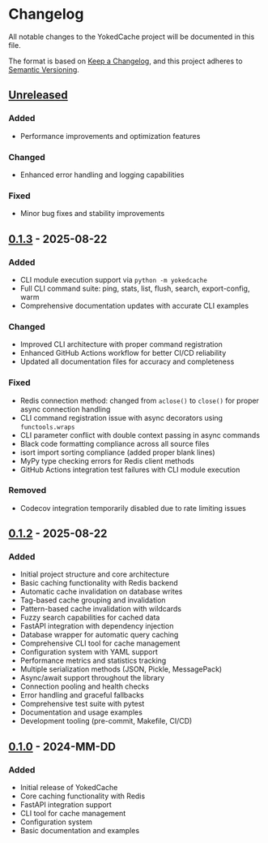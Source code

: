 # Changelog

All notable changes to the YokedCache project will be documented in this file.

The format is based on [Keep a Changelog](https://keepachangelog.com/en/1.0.0/),
and this project adheres to [Semantic Versioning](https://semver.org/spec/v2.0.0.html).

## [Unreleased]

### Added

- Performance improvements and optimization features

### Changed

- Enhanced error handling and logging capabilities

### Fixed

- Minor bug fixes and stability improvements

## [0.1.3] - 2025-08-22

### Added

- CLI module execution support via `python -m yokedcache`
- Full CLI command suite: ping, stats, list, flush, search, export-config, warm
- Comprehensive documentation updates with accurate CLI examples

### Changed

- Improved CLI architecture with proper command registration
- Enhanced GitHub Actions workflow for better CI/CD reliability
- Updated all documentation files for accuracy and completeness

### Fixed

- Redis connection method: changed from `aclose()` to `close()` for proper async connection handling
- CLI command registration issue with async decorators using `functools.wraps`
- CLI parameter conflict with double context passing in async commands
- Black code formatting compliance across all source files
- isort import sorting compliance (added proper blank lines)
- MyPy type checking errors for Redis client methods
- GitHub Actions integration test failures with CLI module execution

### Removed

- Codecov integration temporarily disabled due to rate limiting issues

## [0.1.2] - 2025-08-22

### Added

- Initial project structure and core architecture
- Basic caching functionality with Redis backend
- Automatic cache invalidation on database writes
- Tag-based cache grouping and invalidation
- Pattern-based cache invalidation with wildcards
- Fuzzy search capabilities for cached data
- FastAPI integration with dependency injection
- Database wrapper for automatic query caching
- Comprehensive CLI tool for cache management
- Configuration system with YAML support
- Performance metrics and statistics tracking
- Multiple serialization methods (JSON, Pickle, MessagePack)
- Async/await support throughout the library
- Connection pooling and health checks
- Error handling and graceful fallbacks
- Comprehensive test suite with pytest
- Documentation and usage examples
- Development tooling (pre-commit, Makefile, CI/CD)

## [0.1.0] - 2024-MM-DD

### Added

- Initial release of YokedCache
- Core caching functionality with Redis
- FastAPI integration support
- CLI tool for cache management
- Configuration system
- Basic documentation and examples

[Unreleased]: https://github.com/sirstig/yokedcache/compare/v0.1.3...HEAD
[0.1.3]: https://github.com/sirstig/yokedcache/compare/v0.1.2...v0.1.3
[0.1.2]: https://github.com/sirstig/yokedcache/compare/v0.1.0...v0.1.2
[0.1.0]: https://github.com/sirstig/yokedcache/releases/tag/v0.1.0

